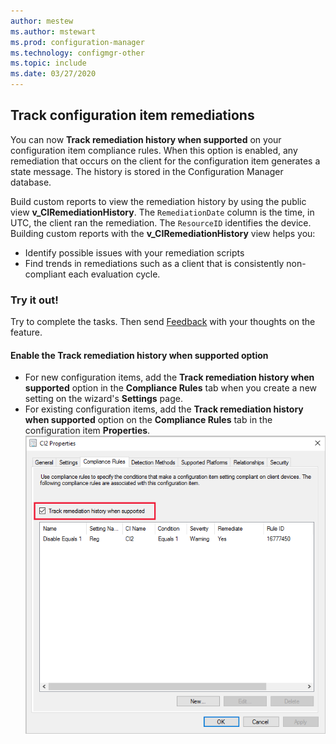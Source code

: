 ```yaml
---
author: mestew
ms.author: mstewart
ms.prod: configuration-manager
ms.technology: configmgr-other
ms.topic: include
ms.date: 03/27/2020
---
```


## <a name="bkmk_track"></a> Track configuration item remediations
<!--42631411-->

You can now **Track remediation history when supported** on your configuration item compliance rules. When this option is enabled, any remediation that occurs on the client for the configuration item generates a state message. The history is stored in the Configuration Manager database.

Build custom reports to view the remediation history by using the public view **v_CIRemediationHistory**. The `RemediationDate` column is the time, in UTC, the client ran the remediation. The `ResourceID` identifies the device. Building custom reports with the **v_CIRemediationHistory** view helps you:

- Identify possible issues with your remediation scripts
- Find trends in remediations such as a client that is consistently non-compliant each evaluation cycle.

### Try it out!

Try to complete the tasks. Then send [Feedback](/sccm/core/understand/find-help#product-feedback) with your thoughts on the feature.

#### Enable the Track remediation history when supported option

- For new configuration items, add the **Track remediation history when supported** option in the **Compliance Rules** tab when you create a new setting on the wizard's **Settings** page.
- For existing configuration items, add the **Track remediation history when supported** option on the **Compliance Rules** tab in the configuration item **Properties**.
[ ![Track remediation history when supported in version 2002](../../media/4261411-remediation-history.png)](../../media/4261411-remediation-history.png#lightbox)
